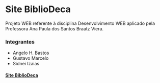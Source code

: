 # Site BiblioDeca

Projeto WEB referente à disciplina Desenvolvimento WEB aplicado pela Professora Ana Paula dos Santos Braatz Viera.

### Integrantes

- Angelo H. Bastos
- Gustavo Marcelo
- Sidnei Izaias

#### [Site BiblioDeca](https://angelobastos.github.io/biblioDeca/)
